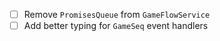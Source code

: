 - [ ] Remove `PromisesQueue` from `GameFlowService`
- [ ] Add better typing for `GameSeq` event handlers